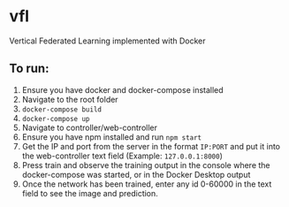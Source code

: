 # vfl
Vertical Federated Learning implemented with Docker

## To run:
1. Ensure you have docker and docker-compose installed
2. Navigate to the root folder
3. `docker-compose build`
4. `docker-compose up`
5. Navigate to controller/web-controller
6. Ensure you have npm installed and run `npm start`
7. Get the IP and port from the server in the format `IP:PORT` and put it into the web-controller text field (Example: `127.0.0.1:8000`)
8. Press train and observe the training output in the console where the docker-compose was started, or in the Docker Desktop output
9. Once the network has been trained, enter any id 0-60000 in the text field to see the image and prediction.
